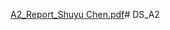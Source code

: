 [A2_Report_Shuyu Chen.pdf](https://github.com/user-attachments/files/18978432/A2_Report_Shuyu.Chen.pdf)# DS_A2
